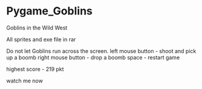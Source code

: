 # Pygame_Goblins
Goblins in the Wild West

All sprites and exe file in rar

Do not let Goblins run across the screen. 
left mouse button - shoot and pick up a boomb
right mouse button - drop a boomb
space - restart game 

highest score - 219 pkt

watch me now 
